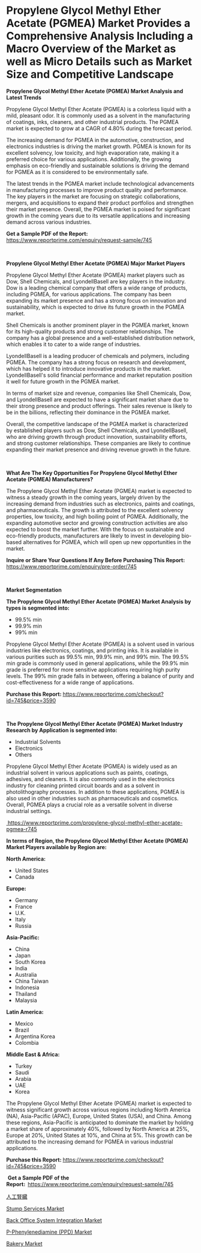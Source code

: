 <p><h1>Propylene Glycol Methyl Ether Acetate (PGMEA) Market Provides a Comprehensive Analysis Including a Macro Overview of the Market as well as Micro Details such as Market Size and Competitive Landscape</h1></p><p><strong>Propylene Glycol Methyl Ether Acetate (PGMEA) Market Analysis and Latest Trends</strong></p>
<p><p>Propylene Glycol Methyl Ether Acetate (PGMEA) is a colorless liquid with a mild, pleasant odor. It is commonly used as a solvent in the manufacturing of coatings, inks, cleaners, and other industrial products. The PGMEA market is expected to grow at a CAGR of 4.80% during the forecast period.</p><p>The increasing demand for PGMEA in the automotive, construction, and electronics industries is driving the market growth. PGMEA is known for its excellent solvency, low toxicity, and high evaporation rate, making it a preferred choice for various applications. Additionally, the growing emphasis on eco-friendly and sustainable solutions is driving the demand for PGMEA as it is considered to be environmentally safe.</p><p>The latest trends in the PGMEA market include technological advancements in manufacturing processes to improve product quality and performance. The key players in the market are focusing on strategic collaborations, mergers, and acquisitions to expand their product portfolios and strengthen their market presence. Overall, the PGMEA market is poised for significant growth in the coming years due to its versatile applications and increasing demand across various industries.</p></p>
<p><strong>Get a Sample PDF of the Report:&nbsp;</strong> <a href="https://www.reportprime.com/enquiry/request-sample/745">https://www.reportprime.com/enquiry/request-sample/745</a></p>
<p>&nbsp;</p>
<p><strong>Propylene Glycol Methyl Ether Acetate (PGMEA) Major Market Players</strong></p>
<p><p>Propylene Glycol Methyl Ether Acetate (PGMEA) market players such as Dow, Shell Chemicals, and LyondellBasell are key players in the industry. Dow is a leading chemical company that offers a wide range of products, including PGMEA, for various applications. The company has been expanding its market presence and has a strong focus on innovation and sustainability, which is expected to drive its future growth in the PGMEA market.</p><p>Shell Chemicals is another prominent player in the PGMEA market, known for its high-quality products and strong customer relationships. The company has a global presence and a well-established distribution network, which enables it to cater to a wide range of industries.</p><p>LyondellBasell is a leading producer of chemicals and polymers, including PGMEA. The company has a strong focus on research and development, which has helped it to introduce innovative products in the market. LyondellBasell's solid financial performance and market reputation position it well for future growth in the PGMEA market.</p><p>In terms of market size and revenue, companies like Shell Chemicals, Dow, and LyondellBasell are expected to have a significant market share due to their strong presence and product offerings. Their sales revenue is likely to be in the billions, reflecting their dominance in the PGMEA market.</p><p>Overall, the competitive landscape of the PGMEA market is characterized by established players such as Dow, Shell Chemicals, and LyondellBasell, who are driving growth through product innovation, sustainability efforts, and strong customer relationships. These companies are likely to continue expanding their market presence and driving revenue growth in the future.</p></p>
<p>&nbsp;</p>
<p><strong>What Are The Key Opportunities For Propylene Glycol Methyl Ether Acetate (PGMEA) Manufacturers?</strong></p>
<p><p>The Propylene Glycol Methyl Ether Acetate (PGMEA) market is expected to witness a steady growth in the coming years, largely driven by the increasing demand from industries such as electronics, paints and coatings, and pharmaceuticals. The growth is attributed to the excellent solvency properties, low toxicity, and high boiling point of PGMEA. Additionally, the expanding automotive sector and growing construction activities are also expected to boost the market further. With the focus on sustainable and eco-friendly products, manufacturers are likely to invest in developing bio-based alternatives for PGMEA, which will open up new opportunities in the market.</p></p>
<p><strong>Inquire or Share Your Questions If Any Before Purchasing This Report:</strong> <a href="https://www.reportprime.com/enquiry/pre-order/745">https://www.reportprime.com/enquiry/pre-order/745</a></p>
<p>&nbsp;</p>
<p><strong>Market Segmentation</strong></p>
<p><strong>The Propylene Glycol Methyl Ether Acetate (PGMEA) Market Analysis by types is segmented into:</strong></p>
<p><ul><li>99.5% min</li><li>99.9% min</li><li>99% min</li></ul></p>
<p><p>Propylene Glycol Methyl Ether Acetate (PGMEA) is a solvent used in various industries like electronics, coatings, and printing inks. It is available in various purities such as 99.5% min, 99.9% min, and 99% min. The 99.5% min grade is commonly used in general applications, while the 99.9% min grade is preferred for more sensitive applications requiring high purity levels. The 99% min grade falls in between, offering a balance of purity and cost-effectiveness for a wide range of applications.</p></p>
<p><strong>Purchase this Report:&nbsp;</strong><a href="https://www.reportprime.com/checkout?id=745&price=3590">https://www.reportprime.com/checkout?id=745&price=3590</a></p>
<p>&nbsp;</p>
<p><strong>The Propylene Glycol Methyl Ether Acetate (PGMEA) Market Industry Research by Application is segmented into:</strong></p>
<p><ul><li>Industrial Solvents</li><li>Electronics</li><li>Others</li></ul></p>
<p><p>Propylene Glycol Methyl Ether Acetate (PGMEA) is widely used as an industrial solvent in various applications such as paints, coatings, adhesives, and cleaners. It is also commonly used in the electronics industry for cleaning printed circuit boards and as a solvent in photolithography processes. In addition to these applications, PGMEA is also used in other industries such as pharmaceuticals and cosmetics. Overall, PGMEA plays a crucial role as a versatile solvent in diverse industrial settings.</p></p>
<p><a href="https://www.reportprime.com/propylene-glycol-methyl-ether-acetate-pgmea-r745">&nbsp;https://www.reportprime.com/propylene-glycol-methyl-ether-acetate-pgmea-r745</a></p>
<p><strong>In terms of Region, the Propylene Glycol Methyl Ether Acetate (PGMEA) Market Players available by Region are:</strong></p>
<p>
    <p> <strong> North America: </strong>
        <ul>
            <li>United States</li>
            <li>Canada</li>
        </ul>
        </p> 
    <p> <strong> Europe: </strong>
        <ul>
            <li>Germany</li>
            <li>France</li>
            <li>U.K.</li>
            <li>Italy</li>
            <li>Russia</li>
        </ul>
        </p> 
    <p> <strong> Asia-Pacific: </strong>
        <ul>
            <li>China</li>
            <li>Japan</li>
            <li>South Korea</li>
            <li>India</li>
            <li>Australia</li>
            <li>China Taiwan</li>
            <li>Indonesia</li>
            <li>Thailand</li>
            <li>Malaysia</li>
        </ul>
        </p> 
    <p> <strong> Latin America: </strong>
        <ul>
            <li>Mexico</li>
            <li>Brazil</li>
            <li>Argentina Korea</li>
            <li>Colombia</li>
        </ul>
        </p> 
    <p> <strong> Middle East & Africa: </strong>
        <ul>
            <li>Turkey</li>
            <li>Saudi</li>
            <li>Arabia</li>
            <li>UAE</li>
            <li>Korea</li>
        </ul>
    </p>
    </p>
<p><p>The Propylene Glycol Methyl Ether Acetate (PGMEA) market is expected to witness significant growth across various regions including North America (NA), Asia-Pacific (APAC), Europe, United States (USA), and China. Among these regions, Asia-Pacific is anticipated to dominate the market by holding a market share of approximately 40%, followed by North America at 25%, Europe at 20%, United States at 10%, and China at 5%. This growth can be attributed to the increasing demand for PGMEA in various industrial applications.</p></p>
<p><strong>Purchase this Report: </strong><a href="https://www.reportprime.com/checkout?id=745&price=3590">https://www.reportprime.com/checkout?id=745&price=3590</a></p>
<p>&nbsp;<strong>Get a Sample PDF of the Report:&nbsp;&nbsp;</strong><a href="https://www.reportprime.com/enquiry/request-sample/745">https://www.reportprime.com/enquiry/request-sample/745</a></p>
<p><strong></strong></p>
<p><p><a href="https://medium.com/@freedayundt2023/2024%E5%B9%B4%E3%81%8B%E3%82%892031%E5%B9%B4%E3%81%BE%E3%81%A7%E3%81%AE%E4%BA%BA%E5%B7%A5%E8%85%8E%E8%87%93%E5%B8%82%E5%A0%B4%E3%81%AE%E6%88%90%E9%95%B7%E5%B1%95%E6%9C%9B%E3%81%AF13-1-%E3%81%AEcagr%E3%81%A7%E3%81%82%E3%82%8A-%E3%82%A2%E3%83%97%E3%83%AA%E3%82%B1%E3%83%BC%E3%82%B7%E3%83%A7%E3%83%B3-%E5%9C%B0%E5%9F%9F%E3%81%AE%E5%B1%95%E6%9C%9B-%E5%8F%8E%E7%9B%8A%E3%81%AB%E3%82%88%E3%82%8B%E5%B8%82%E5%A0%B4%E3%81%AE%E3%83%88%E3%83%AC%E3%83%B3%E3%83%89%E5%88%86%E6%9E%90%E3%82%92%E4%BA%88%E6%B8%AC%E3%81%97%E3%81%A6%E3%81%84%E3%81%BE%E3%81%99-53155e644b23">人工腎臓</a></p><p><a href="https://www.linkedin.com/pulse/stump-services-market-outlook-forecast-from-2024-2031-edgetrend-cbupf">Stump Services Market</a></p><p><a href="https://issuu.com/reportprime-2/docs/back-office-system-integration-market-size-2030.pp">Back Office System Integration Market</a></p><p><a href="https://github.com/bmorecock/Market-Research-Report-List-4/blob/main/p-phenylenediamine-ppd-market.md">P-Phenylenediamine (PPD) Market</a></p><p><a href="https://issuu.com/reportprime-2/docs/bakery-market-size-2030.pptx">Bakery Market</a></p></p>
